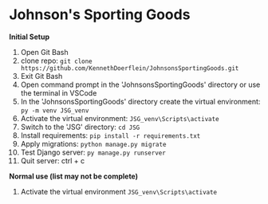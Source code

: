 # Johnson's Sporting Goods

**Initial Setup**
1. Open Git Bash
2. clone repo: `git clone https://github.com/KennethDoerflein/JohnsonsSportingGoods.git`
3. Exit Git Bash
4. Open command prompt in the 'JohnsonsSportingGoods' directory or use the terminal in VSCode
5. In the 'JohnsonsSportingGoods' directory create the virtual environment: `py -m venv JSG_venv`
6. Activate the virtual environment: `JSG_venv\Scripts\activate`
7. Switch to the 'JSG' directory: `cd JSG`
8. Install requirements: `pip install -r requirements.txt`
9. Apply migrations: `python manage.py migrate`
10. Test Django server: `py manage.py runserver`
11. Quit server: ctrl + c

**Normal use (list may not be complete)**
1. Activate the virtual environment `JSG_venv\Scripts\activate`

